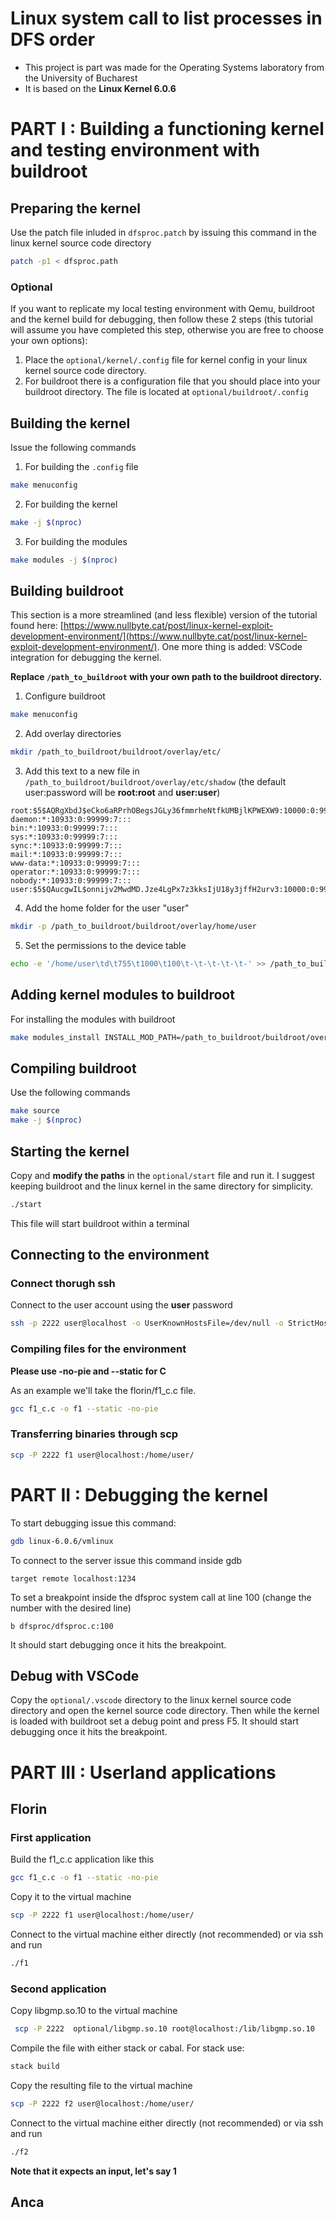 # Linux system call to list processes in DFS order
- This project is part was made for the Operating Systems laboratory from the University of Bucharest
- It is based on the **Linux Kernel 6.0.6**

# PART I : Building a functioning kernel and testing environment with buildroot
## Preparing the kernel
Use the patch file inluded in `dfsproc.patch` by issuing this command in the linux kernel source code directory
```bash
patch -p1 < dfsproc.path
```
### Optional
If you want to replicate my local testing environment with Qemu, buildroot and the kernel build for debugging, then follow these 2 steps (this tutorial will assume you have completed this step, otherwise you are free to choose your own options):
1. Place the `optional/kernel/.config` file for kernel config in your linux kernel source code directory.
2. For buildroot there is a configuration file that you should place into your buildroot directory. The file is located at `optional/buildroot/.config`

## Building the kernel
Issue the following commands
1. For building the `.config` file
```bash
make menuconfig
```
2. For building the kernel
```bash
make -j $(nproc)
```
3. For building the modules
```bash
make modules -j $(nproc)
```

## Building buildroot
This section is a more streamlined (and less flexible) version of the tutorial found here: [https://www.nullbyte.cat/post/linux-kernel-exploit-development-environment/](https://www.nullbyte.cat/post/linux-kernel-exploit-development-environment/). One more thing is added: VSCode integration for debugging the kernel.

**Replace `/path_to_buildroot` with your own path to the buildroot directory.**

1. Configure buildroot
```bash
make menuconfig
```
2. Add overlay directories
```bash
mkdir /path_to_buildroot/buildroot/overlay/etc/
```

3. Add this text to a new file in `/path_to_buildroot/buildroot/overlay/etc/shadow` (the default user:password will be **root:root** and **user:user**)
```
root:$5$AQRgXbdJ$eCko6aRPrhOBegsJGLy36fmmrheNtfkUMBjlKPWEXW9:10000:0:99999:7:::
daemon:*:10933:0:99999:7:::
bin:*:10933:0:99999:7:::
sys:*:10933:0:99999:7:::
sync:*:10933:0:99999:7:::
mail:*:10933:0:99999:7:::
www-data:*:10933:0:99999:7:::
operator:*:10933:0:99999:7:::
nobody:*:10933:0:99999:7:::
user:$5$QAucgwIL$onnijv2MwdMD.Jze4LgPx7z3kksIjU18y3jffH2urv3:10000:0:99999:7:::
```
4. Add the home folder for the user "user"
```bash
mkdir -p /path_to_buildroot/buildroot/overlay/home/user
```
5. Set the permissions to the device table
```bash
echo -e '/home/user\td\t755\t1000\t100\t-\t-\t-\t-\t-' >> /path_to_buildroot/buildroot/system/device_table.txt
```
## Adding kernel modules to buildroot
For installing the modules with buildroot
```bash
make modules_install INSTALL_MOD_PATH=/path_to_buildroot/buildroot/overlay -j $(nproc)
```

## Compiling buildroot
Use the following commands
```bash
make source
make -j $(nproc)
```

## Starting the kernel
Copy and **modify the paths** in the `optional/start` file and run it. I suggest keeping buildroot and the linux kernel in the same directory for simplicity.
```bash
./start
```
This file will start buildroot within a terminal

## Connecting to the environment
### Connect thorugh ssh
Connect to the user account using the **user** password
```bash
ssh -p 2222 user@localhost -o UserKnownHostsFile=/dev/null -o StrictHostKeyChecking=no
```
### Compiling files for the environment
**Please use -no-pie and --static for C**

As an example we'll take the florin/f1_c.c file.
```bash
gcc f1_c.c -o f1 --static -no-pie
```

### Transferring binaries through scp
```bash
scp -P 2222 f1 user@localhost:/home/user/
```
# PART II : Debugging the kernel
To start debugging issue this command:
```bash
gdb linux-6.0.6/vmlinux
```
To connect to the server issue this command inside gdb
```
target remote localhost:1234
```
To set a breakpoint inside the dfsproc system call at line 100 (change the number with the desired line)
```
b dfsproc/dfsproc.c:100
```
It should start debugging once it hits the breakpoint.
## Debug with VSCode
Copy the `optional/.vscode` directory to the linux kernel source code directory and open the kernel source code directory. Then while the kernel is loaded with buildroot set a debug point and press F5. It should start debugging once it hits the breakpoint.

# PART III : Userland applications
## Florin
### First application
Build the f1_c.c application like this
```bash
gcc f1_c.c -o f1 --static -no-pie
```
Copy it to the virtual machine
```bash
scp -P 2222 f1 user@localhost:/home/user/
```
Connect to the virtual machine either directly (not recommended) or via ssh and run
```bash
./f1
```
### Second application
Copy libgmp.so.10 to the virtual machine
```bash
 scp -P 2222  optional/libgmp.so.10 root@localhost:/lib/libgmp.so.10
 ```
Compile the file with either stack or cabal. For stack use:
```bash
stack build
```
Copy the resulting file to the virtual machine
```bash
scp -P 2222 f2 user@localhost:/home/user/
```
Connect to the virtual machine either directly (not recommended) or via ssh and run
```bash
./f2
```
**Note that it expects an input, let's say 1**

## Anca
